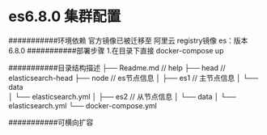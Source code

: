es6.8.0 集群配置
===========================

###########环境依赖
官方镜像已被迁移至 阿里云 registry镜像
es：版本6.8.0
###########部署步骤
1.在目录下直接 docker-compose up


###########目录结构描述
├── Readme.md                   // help
├── head                         // elasticsearch-head
├── node                      // es节点信息
│   ├── es1	 // 主节点信息
│        └── data      
│        └── elasticsearch.yml 
│   ├── es2               // 从节点信息
│        └── data
│        └── elasticsearch.yml
└── docker-compose.yml


###########可横向扩容